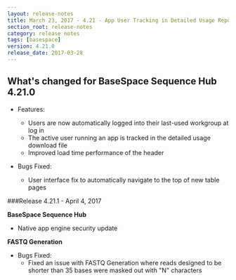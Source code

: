 ```yaml
---
layout: release-notes
title: March 23, 2017 - 4.21 - App User Tracking in Detailed Usage Reports
section_root: release-notes
category: release notes
tags: [basespace]
version: 4.21.0
release_date: 2017-03-28
---
```


## What's changed for BaseSpace Sequence Hub 4.21.0

- Features:
	- Users are now automatically logged into their last-used workgroup at log in
	- The active user running an app is tracked in the detailed usage download file
	- Improved load time performance of the header
  
- Bugs Fixed:
	- User interface fix to automatically navigate to the top of new table pages

###Release 4.21.1 - April 4, 2017

**BaseSpace Sequence Hub**

-	Native app engine security update

**FASTQ Generation**<a name="FASTQ"></a>

- Bugs Fixed:
	- Fixed an issue with FASTQ Generation where reads designed to be shorter than 35 bases were masked out with "N" characters
